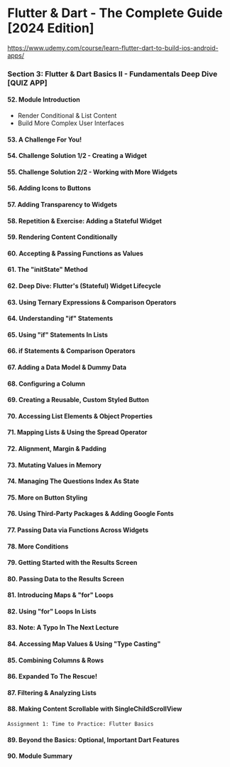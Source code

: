 # Flutter & Dart - The Complete Guide [2024 Edition]

https://www.udemy.com/course/learn-flutter-dart-to-build-ios-android-apps/




### Section 3: Flutter & Dart Basics II - Fundamentals Deep Dive [QUIZ APP]
#### 52. Module Introduction

* Render Conditional & List Content
* Build More Complex User Interfaces

#### 53. A Challenge For You!

#### 54. Challenge Solution 1/2 - Creating a Widget

#### 55. Challenge Solution 2/2 - Working with More Widgets

#### 56. Adding Icons to Buttons

#### 57. Adding Transparency to Widgets

#### 58. Repetition & Exercise: Adding a Stateful Widget

#### 59. Rendering Content Conditionally

#### 60. Accepting & Passing Functions as Values

#### 61. The "initState" Method

#### 62. Deep Dive: Flutter's (Stateful) Widget Lifecycle

#### 63. Using Ternary Expressions & Comparison Operators

#### 64. Understanding "if" Statements

#### 65. Using "if" Statements In Lists

#### 66. if Statements & Comparison Operators

#### 67. Adding a Data Model & Dummy Data

#### 68. Configuring a Column

#### 69. Creating a Reusable, Custom Styled Button

#### 70. Accessing List Elements & Object Properties

#### 71. Mapping Lists & Using the Spread Operator

#### 72. Alignment, Margin & Padding

#### 73. Mutating Values in Memory

#### 74. Managing The Questions Index As State

#### 75. More on Button Styling

#### 76. Using Third-Party Packages & Adding Google Fonts

#### 77. Passing Data via Functions Across Widgets

#### 78. More Conditions

#### 79. Getting Started with the Results Screen

#### 80. Passing Data to the Results Screen

#### 81. Introducing Maps & "for" Loops

#### 82. Using "for" Loops In Lists

#### 83. Note: A Typo In The Next Lecture

#### 84. Accessing Map Values & Using "Type Casting"

#### 85. Combining Columns & Rows

#### 86. Expanded To The Rescue!

#### 87. Filtering & Analyzing Lists

#### 88. Making Content Scrollable with SingleChildScrollView
    
    Assignment 1: Time to Practice: Flutter Basics

#### 89. Beyond the Basics: Optional, Important Dart Features

#### 90. Module Summary

